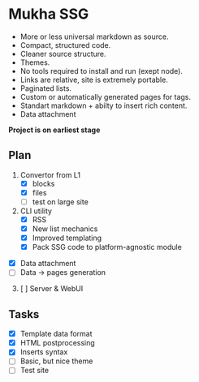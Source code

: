 # Mukha SSG

- More or less universal markdown as source.
- Compact, structured code.
- Cleaner source structure.
- Themes.
- No tools required to install and run (exept node).
- Links are relative, site is extremely portable.
- Paginated lists.
- Custom or automatically generated pages for tags.
- Standart markdown + abilty to insert rich content.
- Data attachment

**Project is on earliest stage**

## Plan

1. Convertor from L1
   - [x] blocks
   - [x] files
   - [ ] test on large site
2. CLI utility
   - [x] RSS
   - [x] New list mechanics
   - [x] Improved templating
   - [x] Pack SSG code to platform-agnostic module

- [x] Data attachment
- [ ] Data → pages generation

3. [ ] Server & WebUI

## Tasks

- [x] Template data format
- [x] HTML postprocessing
- [x] Inserts syntax
- [ ] Basic, but nice theme
- [ ] Test site
